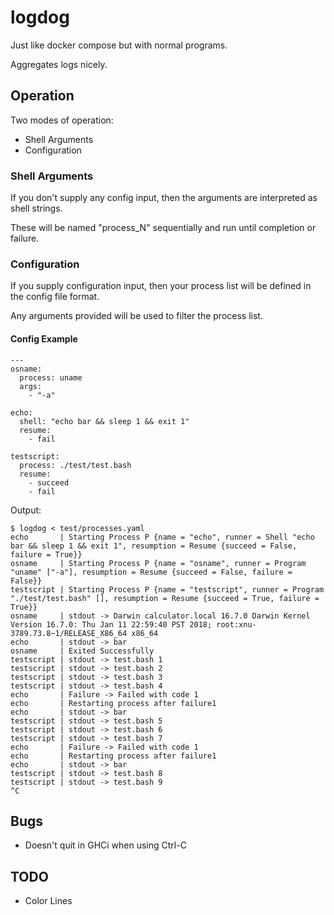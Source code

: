 # logdog

Just like docker compose but with normal programs.

Aggregates logs nicely.

## Operation

Two modes of operation:

* Shell Arguments
* Configuration

### Shell Arguments

If you don't supply any config input, then the arguments are interpreted as shell strings.

These will be named "process_N" sequentially and run until completion or failure.

### Configuration

If you supply configuration input, then your process list will be defined in the config file format.

Any arguments provided will be used to filter the process list.

#### Config Example

```
---
osname:
  process: uname
  args:
    - "-a"

echo:
  shell: "echo bar && sleep 1 && exit 1"
  resume:
    - fail

testscript:
  process: ./test/test.bash
  resume:
    - succeed
    - fail
```

Output:

```
$ logdog < test/processes.yaml
echo       | Starting Process P {name = "echo", runner = Shell "echo bar && sleep 1 && exit 1", resumption = Resume {succeed = False, failure = True}}
osname     | Starting Process P {name = "osname", runner = Program "uname" ["-a"], resumption = Resume {succeed = False, failure = False}}
testscript | Starting Process P {name = "testscript", runner = Program "./test/test.bash" [], resumption = Resume {succeed = True, failure = True}}
osname     | stdout -> Darwin calculator.local 16.7.0 Darwin Kernel Version 16.7.0: Thu Jan 11 22:59:40 PST 2018; root:xnu-3789.73.8~1/RELEASE_X86_64 x86_64
echo       | stdout -> bar
osname     | Exited Successfully
testscript | stdout -> test.bash 1
testscript | stdout -> test.bash 2
testscript | stdout -> test.bash 3
testscript | stdout -> test.bash 4
echo       | Failure -> Failed with code 1
echo       | Restarting process after failure1
echo       | stdout -> bar
testscript | stdout -> test.bash 5
testscript | stdout -> test.bash 6
testscript | stdout -> test.bash 7
echo       | Failure -> Failed with code 1
echo       | Restarting process after failure1
echo       | stdout -> bar
testscript | stdout -> test.bash 8
testscript | stdout -> test.bash 9
^C
```


## Bugs

* Doesn't quit in GHCi when using Ctrl-C


## TODO

* Color Lines

